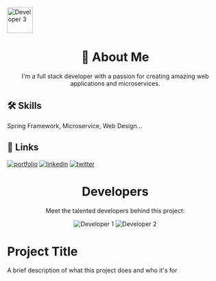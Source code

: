 <img style="height:60px;width:60px;padding-top:20px" src="https://www.istad.co/resources/img/CSTAD_120.png" alt="Developer 3">
<h1 align="center">🚀 About Me</h1>
<p align="center">I'm a full stack developer with a passion for creating amazing web applications and microservices.</p>

## 🛠 Skills

Spring Framework, Microservice, Web Design...


## 🔗 Links
[![portfolio](https://img.shields.io/badge/my_portfolio-000?style=for-the-badge&logo=ko-fi&logoColor=white)](https://katherineoelsner.com/)
[![linkedin](https://img.shields.io/badge/linkedin-0A66C2?style=for-the-badge&logo=linkedin&logoColor=white)](https://www.linkedin.com/)
[![twitter](https://img.shields.io/badge/twitter-1DA1F2?style=for-the-badge&logo=twitter&logoColor=white)](https://twitter.com/hai172212)

<h1 align="center">Developers</h1>
<p align="center">Meet the talented developers behind this project:</p>

<div align="center">
  <img src="https://avatars.githubusercontent.com/u/149658074?s=200&v=4" alt="Developer 1">
  <img src="https://surveybox.istad.co/surveybox-logo.png" alt="Developer 2">
</div>

# Project Title

A brief description of what this project does and who it's for
